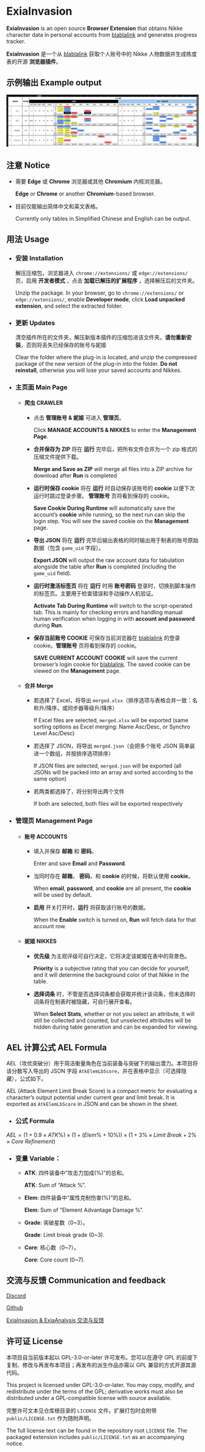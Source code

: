 # ExiaInvasion

**ExiaInvasion** is an open source **Browser Extension** that obtains Nikke character data in personal accounts from [blablalink](https://www.blablalink.com/) and generates progress tracker.

**ExiaInvasion** 是一个从 [blablalink](https://www.blablalink.com/) 获取个人账号中的 Nikke 人物数据并生成练度表的开源 **浏览器插件**。

## 示例输出 Example output

![示例输出](/示例输出.png)

## 注意 Notice

- 需要 **Edge** 或 **Chrome** 浏览器或其他 **Chromium** 内核浏览器。

  **Edge** or **Chrome** or another **Chromium**-based browser.

- 目前仅能输出简体中文和英文表格。

  Currently only tables in Simplified Chinese and English can be output.

## 用法 Usage

- ### 安装 Installation

  解压压缩包，浏览器进入 `chrome://extensions/` 或 `edge://extensions/` 页，启用 **开发者模式** ，点击 **加载已解压的扩展程序** ，选择解压后的文件夹。

  Unzip the package. In your browser, go to `chrome://extensions/` or `edge://extensions/`, enable **Developer mode**, click **Load unpacked extension**, and select the extracted folder.

- ### 更新 Updates

  清空插件所在的文件夹，解压新版本插件的压缩包进该文件夹。**请勿重新安装**，否则将丢失已经保存的账号与妮姬

  Clear the folder where the plug-in is located, and unzip the compressed package of the new version of the plug-in into the folder. **Do not reinstall**, otherwise you will lose your saved accounts and Nikkes.

- ### 主页面 Main Page

  - #### 爬虫 CRAWLER

    - 点击 **管理账号 & 妮姬** 可进入 **管理页**。

      Click **MANAGE ACCOUNTS & NIKKES** to enter the **Management Page**.

    - **合并保存为 ZIP** 将在 **运行** 完毕后，把所有文件合并为一个 zip 格式的压缩文件提供下载。

      **Merge and Save as ZIP** will merge all files into a ZIP archive for download after **Run** is completed

    - **运行时保存 cookie** 将在 **运行** 时自动保存该账号的 **cookie** 以便下次运行时跳过登录步骤。 **管理账号** 页将看到保存的 cookie。

      **Save Cookie During Runtime** will automatically save the account’s **cookie** while running, so the next run can skip the login step. You will see the saved cookie on the **Management** page.

    - **导出 JSON** 将在 **运行** 完毕后输出表格的同时输出用于制表的账号原始数据（包含 `game_uid` 字段）。

      **Export JSON** will output the raw account data for tabulation alongside the table after **Run** is completed (including the `game_uid` field).

    - **运行时激活标签页** 将在 **运行** 时用 **账号密码** 登录时，切换到脚本操作的标签页。主要用于检查错误和手动操作人机验证。

      **Activate Tab During Runtime** will switch to the script-operated tab. This is mainly for checking errors and handling manual human verification when logging in with **account and password** during **Run**.

    - **保存当前账号 COOKIE** 可保存当前浏览器在 [blablalink](https://www.blablalink.com/) 的登录 cookie。**管理账号** 页将看到保存的 cookie。

      **SAVE CURRENT ACCOUNT COOKIE** will save the current browser’s login cookie for [blablalink](https://www.blablalink.com/). The saved cookie can be viewed on the **Management** page.

  - #### 合并 Merge

    - 若选择了 Excel，将导出 `merged.xlsx`（排序选项与表格合并一致：名称升/降序，或同步器等级升/降序）

      If Excel files are selected, `merged.xlsx` will be exported (same sorting options as Excel merging: Name Asc/Desc, or Synchro Level Asc/Desc)

    - 若选择了 JSON，将导出 `merged.json`（会把多个账号 JSON 简单装进一个数组，并按排序选项排序）

      If JSON files are selected, `merged.json` will be exported (all JSONs will be packed into an array and sorted according to the same option)

    - 若两类都选择了，将分别导出两个文件

      If both are selected, both files will be exported respectively

- ### 管理页 Management Page

  - #### 账号 ACCOUNTS

    - 填入并保存 **邮箱** 和 **密码**。

      Enter and save **Email** and **Password**.

    - 当同时存在 **邮箱**， **密码**，和 **cookie** 的时候，将默认使用 **cookie**。

      When **email**, **password**, and **cookie** are all present, the **cookie** will be used by default.

    - **启用** 开关打开时，**运行** 将获取该行账号的数据。

      When the **Enable** switch is turned on, **Run** will fetch data for that account row.

  - #### 妮姬 NIKKES

    - **优先级** 为主观评级可自行决定，它将决定该妮姬在表中的背景色。

      **Priority** is a subjective rating that you can decide for yourself, and it will determine the background color of that Nikke in the table.

    - **选择词条** 时，不管是否选择词条都会获取并统计该词条，但未选择的词条将在制表时被隐藏，可自行展开查看。

      When **Select Stats**, whether or not you select an attribute, it will still be collected and counted, but unselected attributes will be hidden during table generation and can be expanded for viewing.

## AEL 计算公式 AEL Formula

AEL（攻优突破分）用于简洁衡量角色在当前装备与突破下的输出潜力。本项目将该分数写入导出的 JSON 字段 `AtkElemLbScore`，并在表格中显示（可选择隐藏），公式如下。

AEL (Attack Element Limit Break Score) is a compact metric for evaluating a character’s output potential under current gear and limit break. It is exported as `AtkElemLbScore` in JSON and can be shown in the sheet.

- ### 公式 Formula

$AEL = \bigl(1 + 0.9\times ATK \mathrm{\%} \bigr) \times \bigl(1 + (Elem \mathrm{\%} + 10 \mathrm{\%})\bigr) \times \bigl(1 + 3 \mathrm{\%} \times Limit\ Break + 2 \mathrm{\%} \times Core\ Refinement \bigr)$

- ### 变量 Variable：

  - **ATK**: 四件装备中“攻击力加成(%)”的总和。

    **ATK**: Sum of “Attack %”.

  - **Elem**: 四件装备中“属性克制伤害(%)”的总和。

    **Elem**: Sum of “Element Advantage Damage %”.

  - **Grade**: 突破星数（0~3）。

    **Grade**: Limit break grade (0~3).

  - **Core**: 核心数（0~7）。

    **Core**: Core count (0~7).

## 交流与反馈 Communication and feedback

[Discord](https://discord.gg/rN7CrqmY)

[Github](https://github.com/IsolateOB/ExiaInvasion)

[ExiaInvasion & ExiaAnalysis 交流与反馈](https://qm.qq.com/q/CDQMjjV1Li)

## 许可证 License

本项目自当前版本起以 GPL-3.0-or-later 许可发布。您可以在遵守 GPL 的前提下复制、修改与再发布本项目；再发布的派生作品亦需以 GPL 兼容的方式开源其源代码。

This project is licensed under GPL-3.0-or-later. You may copy, modify, and redistribute under the terms of the GPL; derivative works must also be distributed under a GPL-compatible license with source available.

完整许可文本见仓库根目录的 `LICENSE` 文件。扩展打包时会附带 `public/LICENSE.txt` 作为随附声明。

The full license text can be found in the repository root `LICENSE` file. The packaged extension includes `public/LICENSE.txt` as an accompanying notice.
